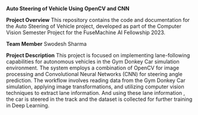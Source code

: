 **Auto Steering of Vehicle Using OpenCV and CNN**

**Project Overview**
This repository contains the code and documentation for the Auto Steering of Vehicle project, developed as part of the Computer Vision Semester Project for the FuseMachine AI Fellowship 2023.

**Team Member**
Swodesh Sharma

**Project Description**
This project is focused on implementing lane-following capabilities for autonomous vehicles in the Gym Donkey Car simulation environment. The system employs a combination of OpenCV for image processing and Convolutional Neural Networks (CNN) for steering angle prediction. The workflow involves reading data from the Gym Donkey Car simulation, applying image transformations, and utilizing computer vision techniques to extract lane information. And using these lane information , the car is steered in the track and the dataset is collected for further training in Deep Learning.
